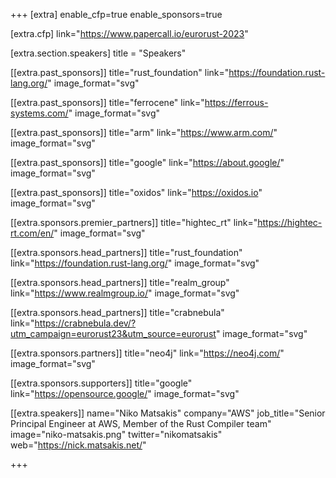 +++
[extra]
	enable_cfp=true
	enable_sponsors=true

[extra.cfp]
	link="https://www.papercall.io/eurorust-2023"

[extra.section.speakers]
	title = "Speakers"

[[extra.past_sponsors]]
	title="rust_foundation"
	link="https://foundation.rust-lang.org/"
	image_format="svg"

[[extra.past_sponsors]]
	title="ferrocene"
	link="https://ferrous-systems.com/"
	image_format="svg"

[[extra.past_sponsors]]
	title="arm"
	link="https://www.arm.com/"
	image_format="svg"

[[extra.past_sponsors]]
	title="google"
	link="https://about.google/"
	image_format="svg"

[[extra.past_sponsors]]
	title="oxidos"
	link="https://oxidos.io"
	image_format="svg"

[[extra.sponsors.premier_partners]]
	title="hightec_rt"
	link="https://hightec-rt.com/en/"
	image_format="svg"

[[extra.sponsors.head_partners]]
	title="rust_foundation"
	link="https://foundation.rust-lang.org/"
	image_format="svg"

[[extra.sponsors.head_partners]]
	title="realm_group"
	link="https://www.realmgroup.io/"
	image_format="svg"

[[extra.sponsors.head_partners]]
	title="crabnebula"
	link="https://crabnebula.dev/?utm_campaign=eurorust23&utm_source=eurorust"
	image_format="svg"

[[extra.sponsors.partners]]
	title="neo4j"
	link="https://neo4j.com/"
	image_format="svg"

[[extra.sponsors.supporters]]
	title="google"
	link="https://opensource.google/"
	image_format="svg"


[[extra.speakers]]
	name="Niko Matsakis"
	company="AWS"
	job_title="Senior Principal Engineer at AWS, Member of the Rust Compiler team"
	image="niko-matsakis.png"
	twitter="nikomatsakis"
	web="https://nick.matsakis.net/"

+++
